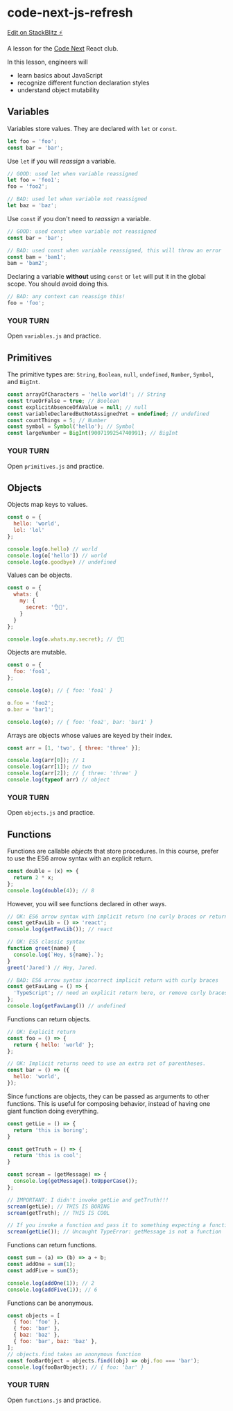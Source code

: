 # code-next-js-refresh

[Edit on StackBlitz ⚡️](https://stackblitz.com/edit/code-next-js-refresh)

A lesson for the [Code Next](https://codenext.withgoogle.com/) React club.

In this lesson, engineers will

- learn basics about JavaScript
- recognize different function declaration styles
- understand object mutability

## Variables

Variables store values. They are declared with `let` or `const`.

```js
let foo = 'foo';
const bar = 'bar';
```

Use `let` if you will _reassign_ a variable.

```js
// GOOD: used let when variable reassigned
let foo = 'foo1';
foo = 'foo2';

// BAD: used let when variable not reassigned
let baz = 'baz';
```

Use `const` if you don't need to _reassign_ a variable.

```js
// GOOD: used const when variable not reassigned
const bar = 'bar';

// BAD: used const when variable reassigned, this will throw an error
const bam = 'bam1';
bam = 'bam2';
```

Declaring a variable **without** using `const` or `let` will put it in the global scope. You should avoid doing this.

```js
// BAD: any context can reassign this!
foo = 'foo';
```

### YOUR TURN

Open `variables.js` and practice.

## Primitives

The primitive types are: `String`, `Boolean`, `null`, `undefined`, `Number`, `Symbol`, and `BigInt`.

```js
const arrayOfCharacters = 'hello world!'; // String
const trueOrFalse = true; // Boolean
const explicitAbsenceOfAValue = null; // null
const variableDeclaredButNotAssignedYet = undefined; // undefined
const countThings = 5; // Number
const symbol = Symbol('hello'); // Symbol
const largeNumber = BigInt(9007199254740991); // BigInt
```

### YOUR TURN

Open `primitives.js` and practice.

## Objects

Objects map keys to values.

```js
const o = {
  hello: 'world',
  lol: 'lol'
};

console.log(o.hello) // world
console.log(o['hello']) // world
console.log(o.goodbye) // undefined
```

Values can be objects.

```js
const o = {
  whats: {
    my: {
      secret: '👌👖',
    }
  }
};

console.log(o.whats.my.secret); // 👌👖
```

Objects are mutable.

```js
const o = {
  foo: 'foo1',
};

console.log(o); // { foo: 'foo1' }

o.foo = 'foo2';
o.bar = 'bar1';

console.log(o); // { foo: 'foo2', bar: 'bar1' }
```

Arrays are objects whose values are keyed by their index.

```js
const arr = [1, 'two', { three: 'three' }];

console.log(arr[0]); // 1
console.log(arr[1]); // two
console.log(arr[2]); // { three: 'three' }
console.log(typeof arr) // object
```

### YOUR TURN

Open `objects.js` and practice.

## Functions

Functions are callable _objects_ that store procedures. In this course, prefer to use the ES6 arrow syntax with an explicit return.

```js
const double = (x) => {
  return 2 * x;
};
console.log(double(4)); // 8
```

However, you will see functions declared in other ways.

```js
// OK: ES6 arrow syntax with implicit return (no curly braces or return statement)
const getFavLib = () => 'react';
console.log(getFavLib()); // react

// OK: ES5 classic syntax
function greet(name) {
  console.log(`Hey, ${name}.`);
}
greet('Jared') // Hey, Jared.

// BAD: ES6 arrow syntax incorrect implicit return with curly braces
const getFavLang = () => {
  'TypeScript'; // need an explicit return here, or remove curly braces
};
console.log(getFavLang()) // undefined
```

Functions can return objects.

```js
// OK: Explicit return
const foo = () => {
  return { hello: 'world' };
};

// OK: Implicit returns need to use an extra set of parentheses.
const bar = () => ({
  hello: 'world',
});
```

Since functions are objects, they can be passed as arguments to other functions. This is useful for composing behavior, instead of having one giant function doing everything.

```js
const getLie = () => {
  return 'this is boring';
}

const getTruth = () => {
  return 'this is cool';
}

const scream = (getMessage) => {
  console.log(getMessage().toUpperCase());
};

// IMPORTANT: I didn't invoke getLie and getTruth!!!
scream(getLie); // THIS IS BORING
scream(getTruth); // THIS IS COOL

// If you invoke a function and pass it to something expecting a function, you will get an error, because it is whatever the function evaluates to!
scream(getLie()); // Uncaught TypeError: getMessage is not a function
```

Functions can return functions.

```js
const sum = (a) => (b) => a + b;
const addOne = sum(1);
const addFive = sum(5);

console.log(addOne(1)); // 2
console.log(addFive(1)); // 6
```

Functions can be anonymous.

```js
const objects = [
  { foo: 'foo' },
  { foo: 'bar' },
  { baz: 'baz' },
  { foo: 'bar', baz: 'baz' },
];
// objects.find takes an anonymous function
const fooBarObject = objects.find((obj) => obj.foo === 'bar');
console.log(fooBarObject); // { foo: 'bar' }
```

### YOUR TURN

Open `functions.js` and practice.
